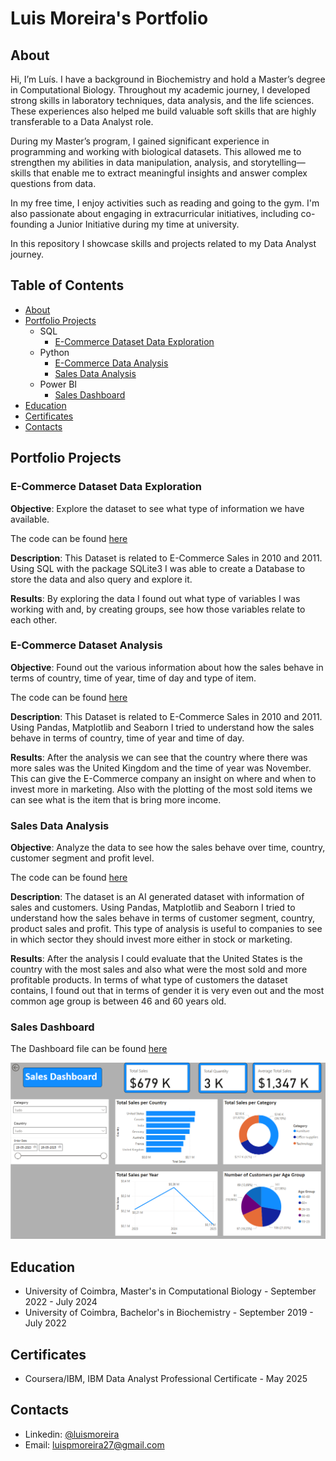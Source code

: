 # Luis Moreira's Portfolio

## About

Hi, I’m Luís. I have a background in Biochemistry and hold a Master’s degree in Computational Biology. Throughout my academic journey, I developed strong skills in laboratory techniques, data analysis, and the life sciences. These experiences also helped me build valuable soft skills that are highly transferable to a Data Analyst role.

During my Master’s program, I gained significant experience in programming and working with biological datasets. This allowed me to strengthen my abilities in data manipulation, analysis, and storytelling—skills that enable me to extract meaningful insights and answer complex questions from data.

In my free time, I enjoy activities such as reading and going to the gym. I'm also passionate about engaging in extracurricular initiatives, including co-founding a Junior Initiative during my time at university.

In this repository I showcase skills and projects related to my Data Analyst journey.

## Table of Contents

- [About](README.md#about)
- [Portfolio Projects](README.md#portfolio-projects)
  - SQL
    - [E-Commerce Dataset Data Exploration](README.md#e-commerce-dataset-data-exploration)
  - Python
    - [E-Commerce Data Analysis](README.md#e-commerce-dataset-analysis)
    - [Sales Data Analysis](README.md#sales-data-analysis)
  - Power BI
    - [Sales Dashboard](README.md#sales-dashboard)
- [Education](README.md#education)
- [Certificates](README.md#certificates)
- [Contacts](README.md#contacts)

## Portfolio Projects

### E-Commerce Dataset Data Exploration

**Objective**: Explore the dataset to see what type of information we have available.

The code can be found [here](/projects/Load_and_Query_db.ipynb)

**Description**: This Dataset is related to E-Commerce Sales in 2010 and 2011. Using SQL with the package SQLite3 I was able to create a Database to store the data and also query and explore it.

**Results**: By exploring the data I found out what type of variables I was working with and, by creating groups, see how those variables relate to each other.


### E-Commerce Dataset Analysis

**Objective**: Found out the various information about how the sales behave in terms of country, time of year, time of day and type of item.

The code can be found [here](/projects/ecom_ana.ipynb)

**Description**: This Dataset is related to E-Commerce Sales in 2010 and 2011. Using Pandas, Matplotlib and Seaborn I tried to understand how the sales behave in terms of country, time of year and time of day.

**Results**: After the analysis we can see that the country where there was more sales was the United Kingdom and the time of year was November. This can give the E-Commerce company an insight on where and when to invest more in marketing. Also with the plotting of the most sold items we can see what is the item that is bring more income.


### Sales Data Analysis

**Objective**: Analyze the data to see how the sales behave over time, country, customer segment and profit level.

The code can be found [here](/projects/Sales_data_analysis.ipynb)

**Description**: The dataset is an AI generated dataset with information of sales and customers. Using Pandas, Matplotlib and Seaborn I tried to understand how the sales behave in terms of customer segment, country, product sales and profit. This type of analysis is useful to companies to see in which sector they should invest more either in stock or marketing.  

**Results**: After the analysis I could evaluate that the United States is the country with the most sales and also what were the most sold and more profitable products. In terms of what type  of customers the dataset contains, I found out that in terms of gender it is very even out and the most common age group is between 46 and 60 years old.

### Sales Dashboard

The Dashboard file can be found [here](/projects/Sales_Dashboard.pbix)

![alt text](/sales_dashboard_image.png "Sales Dashboard")

## Education

- University of Coimbra, Master's in Computational Biology - September 2022 - July 2024
- University of Coimbra, Bachelor's in Biochemistry - September 2019 - July 2022

## Certificates

- Coursera/IBM, IBM Data Analyst Professional Certificate - May 2025

## Contacts

- Linkedin: [@luismoreira](www.linkedin.com/in/luis-moreira-421506200)
- Email: luispmoreira27@gmail.com
